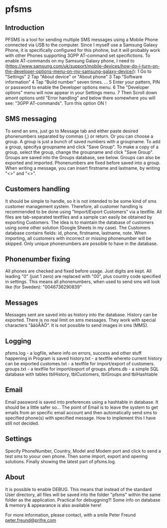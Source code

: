 
# pfsms #

## Introduction ##
PFSMS is a tool for sending multiple SMS messages using a Mobile Phone connected via USB to the computer.
Since I myself use a Samsung Galaxy Phone, it is specifically configured for this phohne, but it will probably
work with other Phones supporting 3GPP AT-command set specifictions.
To enable AT-commands on my Samsung Galaxy phone, I need to 
(https://www.samsung.com/uk/support/mobile-devices/how-do-i-turn-on-the-developer-options-menu-on-my-samsung-galaxy-device/):
1 Go to "Settings"
2 Tap "About device" or "About phone"
3 Tap “Software information”
4 Tap “Build number” seven times. ...
5 Enter your pattern, PIN or password to enable the Developer options menu.
6 The "Developer options" menu will now appear in your Settings menu.
7 Then Scroll down amont options until "Error handling" and below there somewhere you will see:
"3GPP AT-commands". Turn this option ON !

## SMS messaging ##
To send an sms, just go to Message tab and either paste desired phonenumbers separated by commas (,) or return.
Or you can choose a group. A group is just a bunch of saved numbers with a groupname.
To add a group, specifya groupname and click "Save Group".
To make a copy of a group, select the group, change the groupname and click "Save Group".
Groups are saved into the Groups database, see below. Groups can also be exported and imported.
Phonenumbers are fixed before saved into a group.
When writing a message, you can insert firstname and lastname, by writing "<<fname>>" and "<<lname>>".

## Customers handling ##
It should be simple to handle, so it is not intended to be some kind of sms customer management system.
Therefore, all customer handling is recommended to be done using "Import/Export Customers" via a textfile.
All files are tab-separated textfiles and a sample can easily be obtained by exporting Customers.
The idea is to maintain the database of customers using some other solution (Google Sheets in my case).
The Customers database contains fields: id, phone, firstname, lastname, note.
When importing, all customers with incorrect or missing phonenumber will be skipped.
Only unique phonenumbers are possible to have in the database.

## Phonenumber fixing ##
All phones are checked and fixed before usage. Just digits are kept.
All leading "0" (just 1 zero) are replaced with "00", plus country code specified in settings.
This means all phonenumbers, when used to send sms will look like (for Sweden): "0046736290839"

## Messages ##
Messages sent are saved into as history into the database. History can be exported.
There is no real limit on sms messages. They work with special characters "åäöÅÄÖ".
It is not possible to send images in sms (MMS).

## Logging ##
pfsms.log - a logfile, where info on errors, success and other stuff happening in Program is saved
history.txt - a textfile whereto current history can be exported
customes.txt - a textfile for import/export of customers.
groups.txt - a textfile for import/export of groups.
pfsms.db - a simple SQL database with tables tblHistory, tblCustomers, tblGroups and tblHashtable

## Email ##
Email password is saved into preferences using a hashtable in database. It should be a little safer so...
The point of Email is to leave the system to get emails from an specific email account and then 
automatically send sms to specified phone(s) with specified message.
How to implement this I have still not decided.

## Settings ##
Specify PhoneNumber, Country, Model and Modem port and click to send a test sms to yoour own phone.
Then some import, export and opening solutions. Finally showing the latest part of pfsms.log.

## About
It is possible to enable DEBUG. This means that instead of the standard User directory, all files will be
saved into the folder "pfsms" within the same folder as the application. Practical for debuggning?!
Some info on database & memory & appearance is also available here!

For more information, please contact, with a smile
Peter Freund
peter.freund@prifre.com
